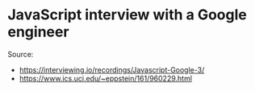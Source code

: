 # JavaScript interview with a Google engineer
Source:
- https://interviewing.io/recordings/Javascript-Google-3/
- https://www.ics.uci.edu/~eppstein/161/960229.html